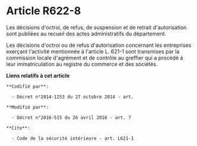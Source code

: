 # Article R622-8

Les décisions d'octroi, de refus, de suspension et de retrait d'autorisation sont publiées au recueil des actes
administratifs du département. 

Les décisions d'octroi ou de refus d'autorisation concernant les entreprises exerçant l'activité mentionnée à l'article L.
621-1 sont transmises par la commission  locale d'agrément et de contrôle au greffier qui a procédé à leur immatriculation au
registre du commerce et des sociétés.

**Liens relatifs à cet article**

	**Codifié par**:

	  - Décret n°2014-1253 du 27 octobre 2014 - art.

	**Modifié par**:

	  - Décret n°2016-515 du 26 avril 2016 - art. 7

	**Cite**:

	  - Code de la sécurité intérieure - art. L621-1
